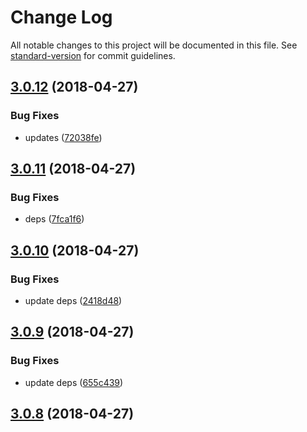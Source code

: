 # Change Log

All notable changes to this project will be documented in this file. See [standard-version](https://github.com/conventional-changelog/standard-version) for commit guidelines.

<a name="3.0.12"></a>
## [3.0.12](https://github.com/canjs/can-component/compare/v3.0.11...v3.0.12) (2018-04-27)


### Bug Fixes

* updates ([72038fe](https://github.com/canjs/can-component/commit/72038fe))



<a name="3.0.11"></a>
## [3.0.11](https://github.com/canjs/can-component/compare/v3.0.10...v3.0.11) (2018-04-27)


### Bug Fixes

* deps ([7fca1f6](https://github.com/canjs/can-component/commit/7fca1f6))



<a name="3.0.10"></a>
## [3.0.10](https://github.com/canjs/can-component/compare/v3.0.9...v3.0.10) (2018-04-27)


### Bug Fixes

* update deps ([2418d48](https://github.com/canjs/can-component/commit/2418d48))



<a name="3.0.9"></a>
## [3.0.9](https://github.com/canjs/can-component/compare/v3.0.8...v3.0.9) (2018-04-27)


### Bug Fixes

* update deps ([655c439](https://github.com/canjs/can-component/commit/655c439))



<a name="3.0.8"></a>
## [3.0.8](https://github.com/canjs/can-component/compare/v3.0.7...v3.0.8) (2018-04-27)
